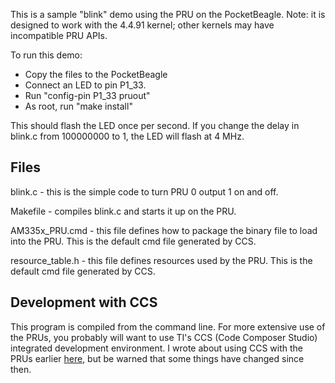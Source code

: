 This is a sample "blink" demo using the PRU on the PocketBeagle.
Note: it is designed to work with the 4.4.91 kernel; other kernels may have incompatible PRU APIs.

To run this demo:
 * Copy the files to the PocketBeagle
 * Connect an LED to pin P1_33.
 * Run "config-pin P1_33 pruout"
 * As root, run "make install"

This should flash the LED once per second. If you change the delay in blink.c from 100000000 to 1, the LED will flash at 4 MHz.

## Files

blink.c - this is the simple code to turn PRU 0 output 1 on and off.

Makefile - compiles blink.c and starts it up on the PRU.

AM335x_PRU.cmd - this file defines how to package the binary file to load into the PRU. This is the default cmd file generated by CCS.

resource_table.h - this file defines resources used by the PRU. This is the default cmd file generated by CCS.

## Development with CCS

This program is compiled from the command line. For more extensive use of the PRUs, you probably will want to use TI's CCS (Code Composer Studio) integrated development environment.
I wrote about using CCS with the PRUs earlier [here](http://www.righto.com/2016/09/how-to-run-c-programs-on-beaglebones.html), but be warned that some things have changed since then.
